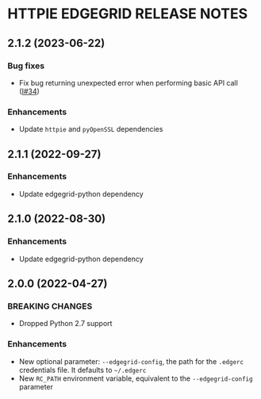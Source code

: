 # HTTPIE EDGEGRID RELEASE NOTES

## 2.1.2 (2023-06-22)

### Bug fixes

* Fix bug returning unexpected error when performing basic API call ([I#34](https://github.com/akamai/httpie-edgegrid/issues/34))

### Enhancements

* Update `httpie` and `pyOpenSSL` dependencies

## 2.1.1 (2022-09-27)

### Enhancements

* Update edgegrid-python dependency

## 2.1.0 (2022-08-30)

### Enhancements

* Update edgegrid-python dependency

## 2.0.0 (2022-04-27)

### BREAKING CHANGES

* Dropped Python 2.7 support

### Enhancements

* New optional parameter: `--edgegrid-config`, the path for the `.edgerc` credentials file. It defaults to `~/.edgerc`
* New `RC_PATH` environment variable, equivalent to the `--edgegrid-config` parameter
